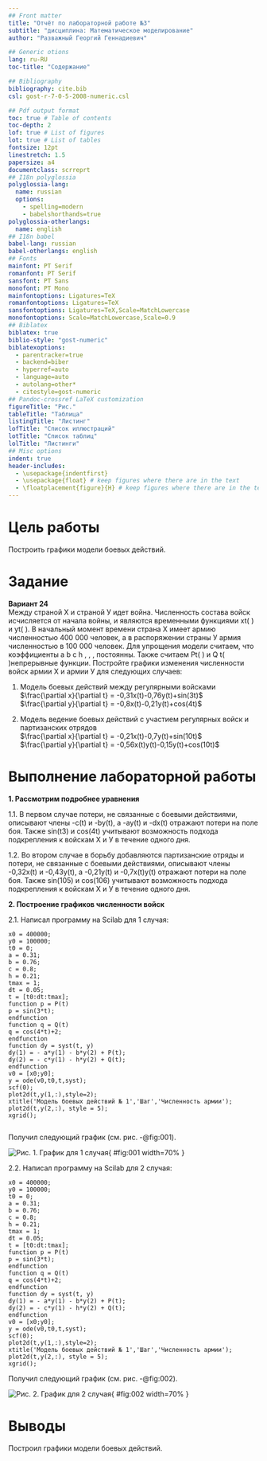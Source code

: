 ```yaml
---
## Front matter
title: "Отчёт по лабораторной работе №3"
subtitle: "дисциплина: Математическое моделирование"
author: "Разважный Георгий Геннадиевич"

## Generic otions
lang: ru-RU
toc-title: "Содержание"

## Bibliography
bibliography: cite.bib
csl: gost-r-7-0-5-2008-numeric.csl

## Pdf output format
toc: true # Table of contents
toc-depth: 2
lof: true # List of figures
lot: true # List of tables
fontsize: 12pt
linestretch: 1.5
papersize: a4
documentclass: scrreprt
## I18n polyglossia
polyglossia-lang:
  name: russian
  options:
	- spelling=modern
	- babelshorthands=true
polyglossia-otherlangs:
  name: english
## I18n babel
babel-lang: russian
babel-otherlangs: english
## Fonts
mainfont: PT Serif
romanfont: PT Serif
sansfont: PT Sans
monofont: PT Mono
mainfontoptions: Ligatures=TeX
romanfontoptions: Ligatures=TeX
sansfontoptions: Ligatures=TeX,Scale=MatchLowercase
monofontoptions: Scale=MatchLowercase,Scale=0.9
## Biblatex
biblatex: true
biblio-style: "gost-numeric"
biblatexoptions:
  - parentracker=true
  - backend=biber
  - hyperref=auto
  - language=auto
  - autolang=other*
  - citestyle=gost-numeric
## Pandoc-crossref LaTeX customization
figureTitle: "Рис."
tableTitle: "Таблица"
listingTitle: "Листинг"
lofTitle: "Список иллюстраций"
lotTitle: "Список таблиц"
lolTitle: "Листинги"
## Misc options
indent: true
header-includes:
  - \usepackage{indentfirst}
  - \usepackage{float} # keep figures where there are in the text
  - \floatplacement{figure}{H} # keep figures where there are in the text
---
```



# Цель работы

Построить графики модели боевых действий.

# Задание

**Вариант 24**  
  Между страной Х и страной У идет война. Численность состава войск
исчисляется от начала войны, и являются временными функциями
xt( )
и
yt( ). В
начальный момент времени страна Х имеет армию численностью 400 000 человек,
а в распоряжении страны У армия численностью в 100 000 человек. Для упрощения
модели считаем, что коэффициенты a b c h , , , постоянны. Также считаем Pt( ) и Q t( )непрерывные функции.
Постройте графики изменения численности войск армии Х и армии У для
следующих случаев:

1. Модель боевых действий между регулярными войсками  
  $\frac{\partial x}{\partial t} = -0,31x(t)-0,76y(t)+sin(3t)$  
  $\frac{\partial y}{\partial t} = -0,8x(t)-0,21y(t)+cos(4t)$

2. Модель ведение боевых действий с участием регулярных войск и
партизанских отрядов  
  $\frac{\partial x}{\partial t} = -0,21x(t)-0,7y(t)+sin(10t)$  
  $\frac{\partial y}{\partial t} = -0,56x(t)y(t)-0,15y(t)+cos(10t)$

# Выполнение лабораторной работы

**1. Рассмотрим подробнее уравнения**

1.1. В первом случае потери, не связанные с боевыми действиями, описывают члены -c(t) и -by(t), а
-ay(t) и -dx(t) отражают потери на поле боя. Также sin(t3) и cos(4t) учитывают 
возможность подхода подкрепления к войскам Х и У в течение одного дня.

1.2. Во втором случае в борьбу добавляются партизанские отряды и потери, не связанные с боевыми действиями, описывают члены -0,32x(t) и -0,43y(t), а
-0,21y(t) и -0,7x(t)y(t) отражают потери на поле боя. Также sin(105) и cos(106) учитывают 
возможность подхода подкрепления к войскам Х и У в течение одного дня.  
  

**2. Построение графиков численности войск**

2.1. Написал программу на Scilab для 1 случая:
```
x0 = 400000;
y0 = 100000;
t0 = 0;
a = 0.31;
b = 0.76;
c = 0.8;
h = 0.21;
tmax = 1;
dt = 0.05;
t = [t0:dt:tmax];
function p = P(t)
p = sin(3*t);
endfunction
function q = Q(t)
q = cos(4*t)+2;
endfunction
function dy = syst(t, y)
dy(1) = - a*y(1) - b*y(2) + P(t);
dy(2) = - c*y(1) - h*y(2) + Q(t);
endfunction
v0 = [x0;y0];
y = ode(v0,t0,t,syst);
scf(0);
plot2d(t,y(1,:),style=2);
xtitle('Модель боевых действий № 1','Шаг','Численность армии');
plot2d(t,y(2,:), style = 5);
xgrid();


```
Получил следующий график (см. рис. -@fig:001).

![Рис. 1. График для 1 случая](image/1.JPG){ #fig:001 width=70% }

2.2. Написал программу на Scilab для 2 случая:
```
x0 = 400000;
y0 = 100000;
t0 = 0;
a = 0.31;
b = 0.76;
c = 0.8;
h = 0.21;
tmax = 1;
dt = 0.05;
t = [t0:dt:tmax];
function p = P(t)
p = sin(3*t);
endfunction
function q = Q(t)
q = cos(4*t)+2;
endfunction
function dy = syst(t, y)
dy(1) = - a*y(1) - b*y(2) + P(t);
dy(2) = - c*y(1) - h*y(2) + Q(t);
endfunction
v0 = [x0;y0];
y = ode(v0,t0,t,syst);
scf(0);
plot2d(t,y(1,:),style=2);
xtitle('Модель боевых действий № 1','Шаг','Численность армии');
plot2d(t,y(2,:), style = 5);
xgrid();

```
Получил следующий график (см. рис. -@fig:002).

![Рис. 2. График для 2 случая](image/2.JPG){ #fig:002 width=70% }

# Выводы

Построил графики модели боевых действий.
